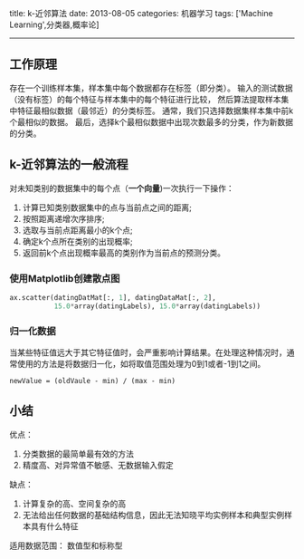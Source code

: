 title: k-近邻算法
date: 2013-08-05
categories: 机器学习
tags: ['Machine Learning',分类器,概率论]

---

## 工作原理

  存在一个训练样本集，样本集中每个数据都存在标签（即分类）。
  输入的测试数据（没有标签）的每个特征与样本集中的每个特征进行比较，
  然后算法提取样本集中特征最相似数据（最邻近）的分类标签。
  通常，我们只选择数据集样本集中前k个最相似的数据。
  最后，选择k个最相似数据中出现次数最多的分类，作为新数据的分类。


## k-近邻算法的一般流程

对未知类别的数据集中的每个点（**一个向量**)一次执行一下操作：

1.   计算已知类别数据集中的点与当前点之间的距离;
2.   按照距离递增次序排序;
3.   选取与当前点距离最小的k个点;
4.   确定k个点所在类别的出现概率;
5.   返回前k个点出现概率最高的类别作为当前点的预测分类。

<!-- more -->

### 使用Matplotlib创建散点图

```Python
ax.scatter(datingDatMat[:, 1], datingDataMat[:, 2], 
		   15.0*array(datingLabels), 15.0*array(datingLabels))
```

### 归一化数据

当某些特征值远大于其它特征值时，会严重影响计算结果。在处理这种情况时，通常使用的方法是将数据归一化，如将取值范围处理为0到1或者-1到1之间。

	newValue = (oldVaule - min) / (max - min)


## 小结

优点： 
 
 1. 分类数据的最简单最有效的方法
 2. 精度高、对异常值不敏感、无数据输入假定

缺点：

 1. 计算复杂的高、空间复杂的高
 2. 无法给出任何数据的基础结构信息，因此无法知晓平均实例样本和典型实例样本具有什么特征

适用数据范围： 数值型和标称型 
